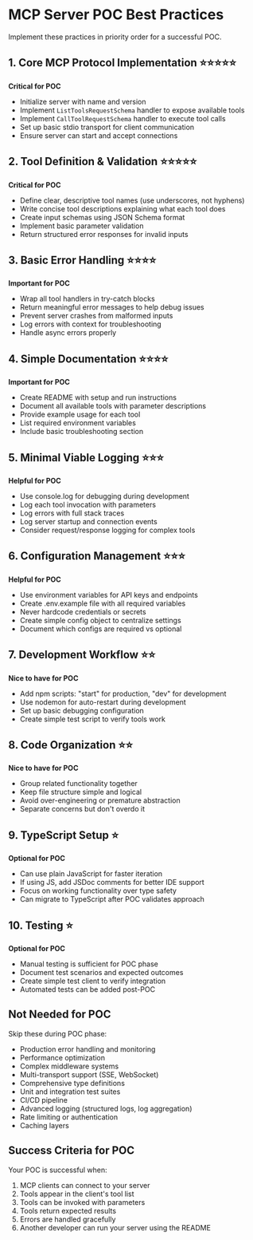 # MCP Server POC Best Practices

Implement these practices in priority order for a successful POC.

## 1. Core MCP Protocol Implementation ⭐⭐⭐⭐⭐
**Critical for POC**
- Initialize server with name and version
- Implement `ListToolsRequestSchema` handler to expose available tools
- Implement `CallToolRequestSchema` handler to execute tool calls
- Set up basic stdio transport for client communication
- Ensure server can start and accept connections

## 2. Tool Definition & Validation ⭐⭐⭐⭐⭐
**Critical for POC**
- Define clear, descriptive tool names (use underscores, not hyphens)
- Write concise tool descriptions explaining what each tool does
- Create input schemas using JSON Schema format
- Implement basic parameter validation
- Return structured error responses for invalid inputs

## 3. Basic Error Handling ⭐⭐⭐⭐
**Important for POC**
- Wrap all tool handlers in try-catch blocks
- Return meaningful error messages to help debug issues
- Prevent server crashes from malformed inputs
- Log errors with context for troubleshooting
- Handle async errors properly

## 4. Simple Documentation ⭐⭐⭐⭐
**Important for POC**
- Create README with setup and run instructions
- Document all available tools with parameter descriptions
- Provide example usage for each tool
- List required environment variables
- Include basic troubleshooting section

## 5. Minimal Viable Logging ⭐⭐⭐
**Helpful for POC**
- Use console.log for debugging during development
- Log each tool invocation with parameters
- Log errors with full stack traces
- Log server startup and connection events
- Consider request/response logging for complex tools

## 6. Configuration Management ⭐⭐⭐
**Helpful for POC**
- Use environment variables for API keys and endpoints
- Create .env.example file with all required variables
- Never hardcode credentials or secrets
- Create simple config object to centralize settings
- Document which configs are required vs optional

## 7. Development Workflow ⭐⭐
**Nice to have for POC**
- Add npm scripts: "start" for production, "dev" for development
- Use nodemon for auto-restart during development
- Set up basic debugging configuration
- Create simple test script to verify tools work

## 8. Code Organization ⭐⭐
**Nice to have for POC**
- Group related functionality together
- Keep file structure simple and logical
- Avoid over-engineering or premature abstraction
- Separate concerns but don't overdo it

## 9. TypeScript Setup ⭐
**Optional for POC**
- Can use plain JavaScript for faster iteration
- If using JS, add JSDoc comments for better IDE support
- Focus on working functionality over type safety
- Can migrate to TypeScript after POC validates approach

## 10. Testing ⭐
**Optional for POC**
- Manual testing is sufficient for POC phase
- Document test scenarios and expected outcomes
- Create simple test client to verify integration
- Automated tests can be added post-POC

## Not Needed for POC

Skip these during POC phase:
- Production error handling and monitoring
- Performance optimization
- Complex middleware systems
- Multi-transport support (SSE, WebSocket)
- Comprehensive type definitions
- Unit and integration test suites
- CI/CD pipeline
- Advanced logging (structured logs, log aggregation)
- Rate limiting or authentication
- Caching layers

## Success Criteria for POC

Your POC is successful when:
1. MCP clients can connect to your server
2. Tools appear in the client's tool list
3. Tools can be invoked with parameters
4. Tools return expected results
5. Errors are handled gracefully
6. Another developer can run your server using the README